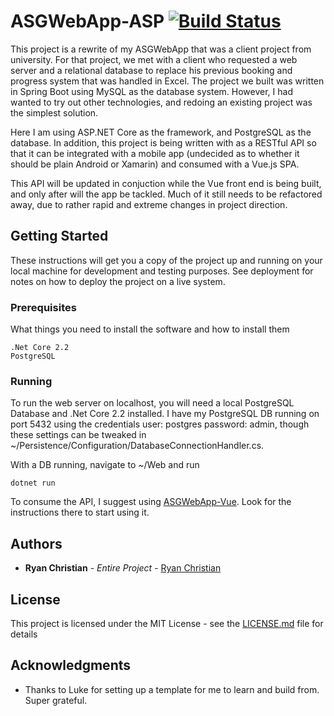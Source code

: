 # ASGWebApp-ASP [![Build Status](https://travis-ci.org/RyanChristian4427/ASGWebApp-ASP.svg?branch=master)](https://travis-ci.org/RyanChristian4427/ASGWebApp-ASP)

This project is a rewrite of my ASGWebApp that was a client project from university. For that project, we met with a client who requested a web server and a relational database to replace his previous booking and progress system that was handled in Excel. The project we built was written in Spring Boot using MySQL as the database system. However, I had wanted to try out other technologies, and redoing an existing project was the simplest solution.

Here I am using ASP.NET Core as the framework, and PostgreSQL as the database. In addition, this project is being written with as a RESTful API so that it can be integrated with a mobile app (undecided as to whether it should be plain Android or Xamarin) and consumed with a Vue.js SPA.

This API will be updated in conjuction while the Vue front end is being built, and only after will the app be tackled. Much of it still needs to be refactored away, due to rather rapid and extreme changes in project direction. 

## Getting Started

These instructions will get you a copy of the project up and running on your local machine for development and testing purposes. See deployment for notes on how to deploy the project on a live system.

### Prerequisites

What things you need to install the software and how to install them

```
.Net Core 2.2
PostgreSQL
```

### Running

To run the web server on localhost, you will need a local PostgreSQL Database and .Net Core 2.2 installed. I have my PostgreSQL DB running on port 5432 using the credentials user: postgres password: admin, though these settings can be tweaked in ~/Persistence/Configuration/DatabaseConnectionHandler.cs.

With a DB running, navigate to ~/Web and run

```
dotnet run
```

To consume the API, I suggest using [ASGWebApp-Vue](https://github.com/RyanChristian4427/ASGWebApp-Vue). Look for the instructions there to start using it.

## Authors

* **Ryan Christian** - *Entire Project* - [Ryan Christian](https://github.com/RyanChristian4427)

## License

This project is licensed under the MIT License - see the [LICENSE.md](LICENSE.md) file for details

## Acknowledgments

* Thanks to Luke for setting up a template for me to learn and build from. Super grateful.

